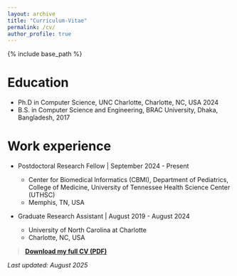 ```yaml
---
layout: archive
title: "Curriculum-Vitae"
permalink: /cv/
author_profile: true
---
```


{% include base_path %}

Education
======
* Ph.D in Computer Science, UNC Charlotte, Charlotte, NC, USA 2024
* B.S. in Computer Science and Engineering, BRAC University, Dhaka, Bangladesh, 2017

Work experience
======
* Postdoctoral Research Fellow | September 2024 - Present
  * Center for Biomedical Informatics (CBMI), Department of Pediatrics, College of Medicine, University of Tennessee Health Science Center (UTHSC)
  * Memphis, TN, USA

* Graduate Research Assistant | August 2019 - August 2024
  * University of North Carolina at Charlotte
  * Charlotte, NC, USA




> [**Download my full CV (PDF)**](/files/CV/RezaurRashid_CV.pdf)




_Last updated: August 2025_

<!-- _Last updated: {{ "now" | date: '%Y-%m-%d' }}_ -->
  
<!-- Skills
======
* Skill 1
* Skill 2
  * Sub-skill 2.1
  * Sub-skill 2.2
  * Sub-skill 2.3
* Skill 3

Publications
======
  <ul>{% for post in site.publications reversed %}
    {% include archive-single-cv.html %}
  {% endfor %}</ul>
  
Talks
======
  <ul>{% for post in site.talks reversed %}
    {% include archive-single-talk-cv.html  %}
  {% endfor %}</ul>
  
Teaching
======
  <ul>{% for post in site.teaching reversed %}
    {% include archive-single-cv.html %}
  {% endfor %}</ul>
  
Service and leadership
======
* Currently signed in to 43 different slack teams
 -->